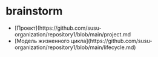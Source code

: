 # brainstorm
<ul>
  <li> 
     [Проект](https://github.com/susu-organization/repository1/blob/main/project.md 
   </li>
  <li> 
     [Модель жизненного цикла](https://github.com/susu-organization/repository1/blob/main/lifecycle.md)
   </li>
</ul>
